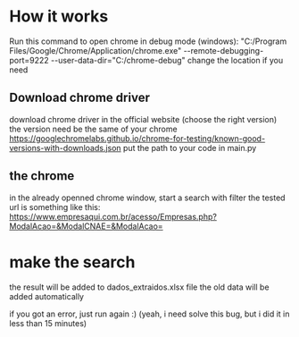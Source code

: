 # How it works

Run this command to open chrome in debug mode (windows): "C:/Program Files/Google/Chrome/Application/chrome.exe" --remote-debugging-port=9222 --user-data-dir="C:/chrome-debug"
change the location if you need

## Download chrome driver
download chrome driver in the official website (choose the right version)
the version need be the same of your chrome
https://googlechromelabs.github.io/chrome-for-testing/known-good-versions-with-downloads.json
put the path to your code in main.py

## the chrome

in the already openned chrome window, start a search with filter
the tested url is something like this: 
https://www.empresaqui.com.br/acesso/Empresas.php?ModalAcao=&ModalCNAE=&ModalAcao=

# make the search

the result will be added to dados_extraidos.xlsx file
the old data will be added automatically

if you got an error, just run again :) (yeah, i need solve this bug, but i did it in less than 15 minutes)
